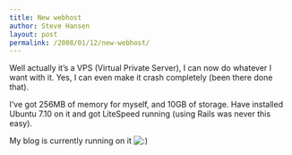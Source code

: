 ```yaml
---
title: New webhost
author: Steve Hansen
layout: post
permalink: /2008/01/12/new-webhost/
---
```

Well actually it&#8217;s a VPS (Virtual Private Server), I can now do whatever I want with it. Yes, I can even make it crash completely (been there done that).

I&#8217;ve got 256MB of memory for myself, and 10GB of storage. Have installed Ubuntu 7.10 on it and got LiteSpeed running (using Rails was never this easy).

My blog is currently running on it <img src="http://i2.wp.com/xiu.shoeke.com/wp-includes/images/smilies/icon_smile.gif?w=625" alt=":)" class="wp-smiley" data-recalc-dims="1" /> 